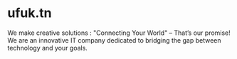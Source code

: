 # ufuk.tn
We make creative solutions : "Connecting Your World" – That’s our promise! We are an innovative IT company dedicated to bridging the gap between technology and your goals.
